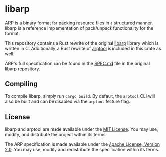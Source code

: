 # libarp

ARP is a binary format for packing resource files in a structured manner. libarp is a reference implementation of
pack/unpack functionality for the format.

This repository contains a Rust rewrite of the original [libarp](https://github.com/caseif/libarp) library which is
written in C. Additionally, a Rust rewrite of [arptool](https://github.com/caseif/arptool) is included in this crate as
well.

ARP's full specification can be found in the [SPEC.md](https://github.com/caseif/libarp/doc/SPEC.md) file in the
original libarp repository.

## Compiling

To compile libarp, simply run `cargo build`. By default, the `arptool` CLI will also be built and can be disabled via
the `arptool` feature flag.

## License

libarp and arptool are made available under the [MIT License](https://opensource.org/licenses/MIT). You may use, modify, and
distribute the project within its terms.

The ARP specification is made available under the
[Apache License, Version 2.0](https://opensource.org/licenses/Apache-2.0). You may use, modify and redistribute the
specification within its terms.
